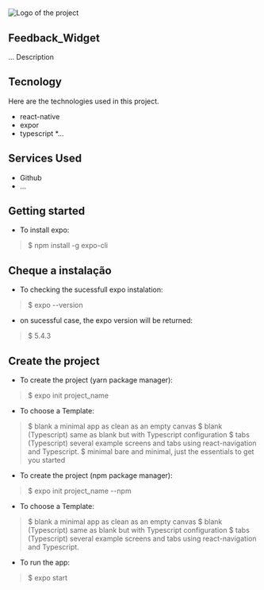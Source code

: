 #

![Logo of the project](https://logo_link)

## Feedback_Widget

... Description

## Tecnology

Here are the technologies used in this project.

* react-native
* expor
* typescript
*...

## Services Used

* Github
* ...

## Getting started

* To install expo:

> $ npm install -g expo-cli

## Cheque a instalação

* To checking the sucessfull expo instalation:

> $ expo --version

* on sucessful case, the expo version will be returned:

> $ 5.4.3

## Create the project

* To create the project (yarn package manager):

> $ expo init project_name

* To choose a Template:

> $ blank               a minimal app as clean as an empty canvas
> $ blank (Typescript)  same as blank but with Typescript configuration
> $ tabs (Typescript)   several example screens and tabs using react-navigation and Typescript.
> $ minimal             bare and minimal, just the essentials to get you started

* To create the project (npm package manager):

> $ expo init project_name --npm

* To choose a Template:

> $ blank               a minimal app as clean as an empty canvas
> $ blank (Typescript)  same as blank but with Typescript configuration
> $ tabs (Typescript)   several example screens and tabs using react-navigation and Typescript.

* To run the app:

> $ expo start
